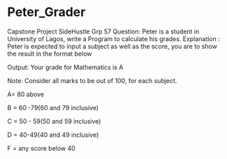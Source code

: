 # Peter_Grader
Capstone Project SideHustle Grp 57
Question: Peter is a student in University of Lagos, write a Program to calculate his grades.
Explanation :  Peter is expected to input a subject as well as the  score, you are to show the result in the format below

Output: Your grade  for Mathematics is A

Note: Consider all marks to be out of 100, for each subject.

A= 80 above

B = 60 -79(60 and 79 inclusive)

C = 50 - 59(50 and 59 inclusive)

D = 40-49(40 and 49 inclusive)

F = any score below 40 
